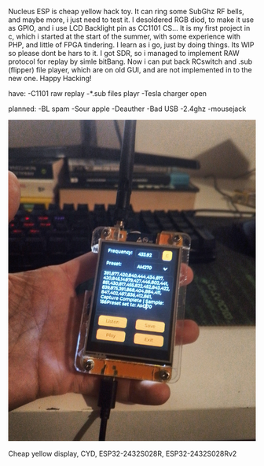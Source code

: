 Nucleus ESP is cheap yellow hack toy.
It can ring some SubGhz RF bells, and maybe more, i just need to test it.
I desoldered RGB diod, to make it use as GPIO, and i use LCD Backlight pin as CC1101 CS...
It is my first project in c, which i started at the start of the summer, with some experience with PHP, and little of FPGA tindering.
I learn as i go, just by doing things.
Its WIP so please dont be hars to it.
I got SDR, so i managed to implement RAW protocol for replay by simle bitBang.
Now i can put back RCswitch and .sub (flipper) file player, which are on old GUI, and are not implemented in to the new one.
Happy Hacking!

have:
-C1101 raw replay
-*.sub files playr
-Tesla charger open

planned:
-BL spam
-Sour apple
-Deauther
-Bad USB
-2.4ghz
-mousejack

<img src="https://github.com/GthiN89/NucleusESP32/blob/main/images/IMG_20240924_193407_DRO.jpg">

Cheap yellow display, CYD, ESP32-2432S028R, ESP32-2432S028Rv2
